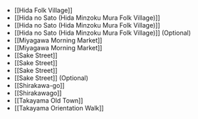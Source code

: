 - [[Hida Folk Village]]
- [[Hida no Sato (Hida Minzoku Mura Folk Village)]]
- [[Hida no Sato (Hida Minzoku Mura Folk Village)]]
- [[Hida no Sato (Hida Minzoku Mura Folk Village)]] (Optional)
- [[Miyagawa Morning Market]]
- [[Miyagawa Morning Market]]
- [[Sake Street]]
- [[Sake Street]]
- [[Sake Street]]
- [[Sake Street]] (Optional)
- [[Shirakawa-go]]
- [[Shirakawago]]
- [[Takayama Old Town]]
- [[Takayama Orientation Walk]]
